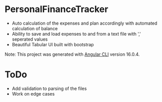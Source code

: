 # PersonalFinanceTracker

- Auto calculation of the expenses and plan accordingly with automated calculation of balance
- Ability to save and load expenses to and from a text file with ',' seperated values
- Beautiful Tabular UI built with bootstrap

Note: This project was generated with [Angular CLI](https://github.com/angular/angular-cli) version 16.0.4.

# ToDo

- Add validation to parsing of the files
- Work on edge cases
